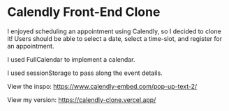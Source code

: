 # Calendly Front-End Clone

I enjoyed scheduling an appointment using Calendly, so I decided to clone it! Users should be able to select a date, select a time-slot, and register for an appointment.

I used FullCalendar to implement a calendar. 

I used sessionStorage to pass along the event details. 


View the inspo: https://www.calendly-embed.com/pop-up-text-2/

View my version: https://calendly-clone.vercel.app/

